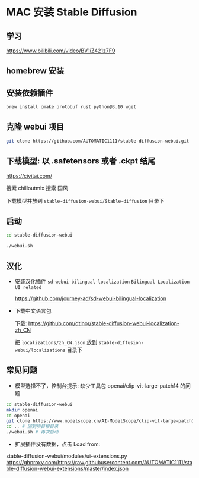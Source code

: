 # MAC 安装 Stable Diffusion

## 学习

https://www.bilibili.com/video/BV1iZ421z7F9

## homebrew 安装

## 安装依赖插件

```bash
brew install cmake protobuf rust python@3.10 wget
```

## 克隆 webui 项目

```bash
git clone https://github.com/AUTOMATIC1111/stable-diffusion-webui.git
```

## 下载模型: 以 .safetensors 或者 .ckpt 结尾

https://civitai.com/

搜索 chilloutmix
搜索 国风

下载模型并放到 `stable-diffusion-webui/Stable-diffusion` 目录下

## 启动

```bash
cd stable-diffusion-webui

./webui.sh
```

## 汉化

- 安装汉化插件 `sd-webui-bilingual-localization`
  `Bilingual Localization UI related`

  https://github.com/journey-ad/sd-webui-bilingual-localization

- 下载中文语言包

  下载: https://github.com/dtlnor/stable-diffusion-webui-localization-zh_CN

  把 `localizations/zh_CN.json` 放到 `stable-diffusion-webui/localizations` 目录下

## 常见问题

- 模型选择不了，控制台提示: 缺少工具包 openai/clip-vit-large-patch14 的问题

```bash
cd stable-diffusion-webui
mkdir openai
cd openai
git clone https://www.modelscope.cn/AI-ModelScope/clip-vit-large-patch14.git
cd .. # 回到项目根目录
./webui.sh # 再次启动
```

- 扩展插件没有数据，点击 Load from:

stable-diffusion-webui/modules/ui-extensions.py
https://ghproxy.com/https://raw.githubusercontent.com/AUTOMATIC1111/stable-diffusion-webui-extensions/master/index.json
